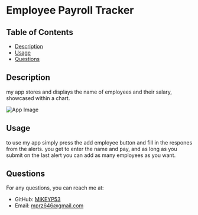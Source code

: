 # Employee Payroll Tracker



## Table of Contents
- [Description](#description)
- [Usage](#usage)
- [Questions](#questions)

## Description
my app stores and displays the name of employees and their salary, showcased within a chart.

![App Image](./assets/payroll-track-showcase.png)

## Usage
to use my app simply press the add employee button and fill in the respones from the alerts. you get to enter the name and pay, and as long as you submit on the last alert you can add as many employees as you want.

## Questions
For any questions, you can reach me at:
- GitHub: [MIKEYP53](https://github.com/MIKEYP53)
- Email: mprz646@gmail.com
